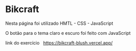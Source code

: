 # Bikcraft
Nesta página foi utilizado HMTL - CSS - JavaScript

O botão para o tema claro e escuro foi feito com JavaScript

link do exercício &nbsp;
https://bikcraft-blush.vercel.app/
